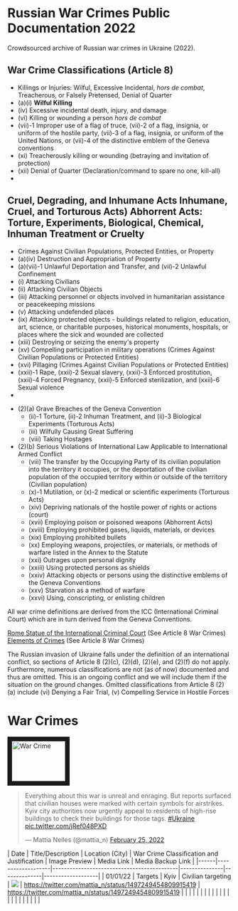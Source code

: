 # Russian War Crimes Public Documentation 2022
Crowdsourced archive of Russian war crimes in Ukraine (2022). <br />

## War Crime Classifications (Article 8)

- Killings or Injuries: Wilful, Excessive Incidental, *hors de combat*, Treacherous, or Falsely Pretensed, Denial of Quarter
 - (a)(i) **Wilful Killing**
 - (iv) Excessive incidental death, injury, and damage
 - (vi) Killing or wounding a person *hors de combat*
 - (vii)-1 Improper use of a flag of truce, (vii)-2 of a flag, insignia, or uniform of the hostile party, (vii)-3 of a flag, insignia, or uniform of the United Nations, or (vii)-4 of the distinctive emblem of the Geneva conventions
 - (xi) Treacherously killing or wounding (betraying and invitation of protection) 
 - (xii) Denial of Quarter (Declaration/command to spare no one, kill-all)
 - 

Cruel, Degrading, and Inhumane Acts Inhumane, Cruel, and Torturous Acts) Abhorrent Acts: Torture, Experiments, Biological, Chemical, Inhuman Treatment or Cruelty
- 

- Crimes Against Civilian Populations, Protected Entities, or Property
 - (a)(iv) Destruction and Appropriation of Property
 - (a)(vii)-1 Unlawful Deportation and Transfer, and (vii)-2 Unlawful Confinement
 - (i) Attacking Civilians
 - (ii) Attacking Civilian Objects
 - (iii) Attacking personnel or objects involved in humanitarian assistance or peacekeeping missions
 - (v) Attacking undefended places
 - (ix) Attacking protected objects - buildings related to religion, education, art, science, or charitable purposes, historical monuments, hospitals, or places where the sick and wounded are collected
 - (xiii) Destroying or seizing the enemy's property
 - (xv) Compelling participation in military operations (Crimes Against Civilian Populations or Protected Entities)
 - (xvi) Pillaging (Crimes Against Civilian Populations or Protected Entities)
 - (xxii)-1 Rape, (xxii)-2 Sexual slavery, (xxii)-3 Enforced prostitution, (xxii)-4 Forced Pregnancy, (xxii)-5 Enforced sterilization, and (xxii)-6 Sexual violence
 - 



* (2)(a) Grave Breaches of the Geneva Convention
  * (ii)-1 Torture, (ii)-2 Inhuman Treatment, and (ii)-3 Biological Experiments (Torturous Acts)
  * (iii) Wilfully Causing Great Suffering
  * (viii) Taking Hostages
* (2)(b) Serious Violations of International Law Applicable to International Armed Conflict
  * (viii) The transfer by the Occupying Party of its civilian population into the territory it occupies, or the deportation of the civilian population of the occupied territory within or outside of the territory (Civilian population)
  * (x)-1 Mutilation, or (x)-2 medical or scientific experiments (Torturous Acts)
  * (xiv) Depriving nationals of the hostile power of rights or actions (court)
  * (xvii) Employing poison or poisoned weapons (Abhorrent Acts)
  * (xviii) Employing prohibited gases, liquids, materials, or devices
  * (xix) Employing prohibited bullets
  * (xx) Employing weapons, projectiles, or materials, or methods of warfare listed in the Annex to the Statute
  * (xxi) Outrages upon personal dignity
  * (xxiii) Using protected persons as shields
  * (xxiv) Attacking objects or persons using the distinctive emblems of the Geneva Conventions
  * (xxv) Starvation as a method of warfare
  * (xxvi) Using, conscripting, or enlisting children

All war crime definitions are derived from the ICC (International Criminal Court) which are in turn derived from the Geneva Conventions. 

[Rome Statue of the International Criminal Court](https://www.icc-cpi.int/resource-library/Documents/RS-Eng.pdf) (See Article 8 War Crimes) <br />
[Elements of Crimes](https://www.icc-cpi.int/NR/rdonlyres/336923D8-A6AD-40EC-AD7B-45BF9DE73D56/0/ElementsOfCrimesEng.pdf) (See Article 8 War Crimes)

The Russian invasion of Ukraine falls under the definition of an international conflict, so sections of Article 8 (2)(c), (2)(d), (2)(e), and (2)(f) do not apply. Furthermore, numerous classifications are not (as of now) documented and thus are omitted. This is an ongoing conflict and we will include them if the situation on the ground changes. Omitted classifications from Article 8 (2)(a) include (vi) Denying a Fair Trial, (v) Compelling Service in Hostile Forces

# War Crimes

<a href="https://pbs.twimg.com/media/FMdIfQoWQAYbm38?format=png&name=900x900
" target="_blank"><img src="https://pbs.twimg.com/media/FMdIfQoWQAYbm38?format=png&name=900x900" 
alt="War Crime" width="120" height="90" border="10" /></a>

<blockquote class="twitter-tweet"><p lang="en" dir="ltr">Everything about this war is unreal and enraging. But reports surfaced that civilian houses were marked with certain symbols for airstrikes. Kyiv city authorities now urgently appeal to residents of high-rise buildings to check their buildings for those tags. <a href="https://twitter.com/hashtag/Ukraine?src=hash&amp;ref_src=twsrc%5Etfw">#Ukraine</a> <a href="https://t.co/jRef048PXD">pic.twitter.com/jRef048PXD</a></p>&mdash; Mattia Nelles (@mattia_n) <a href="https://twitter.com/mattia_n/status/1497249454809915419?ref_src=twsrc%5Etfw">February 25, 2022</a></blockquote> <script async src="https://platform.twitter.com/widgets.js" charset="utf-8"></script> 

| Date | Title/Description | Location (City) | War Crime Classification and Justification | Image Preview |  Media Link  | Media Backup Link |
|------|-------------------|--------------------------------------------|---------------|--------------|-------------------|
| 01/01/22 | Targets | Kyiv | Civilian targeting | ![](https://pbs.twimg.com/media/FMdIfQoWQAYbm38?format=png&name=900x900) | https://twitter.com/mattia_n/status/1497249454809915419 | https://twitter.com/mattia_n/status/1497249454809915419 |
|      |                   |                                            |               |              |                   |
|      |                   |                                            |               |              |                   |
|      |                   |                                            |               |              |                   |
